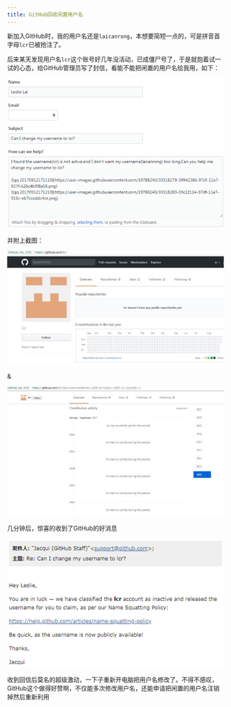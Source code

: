 ```yaml
---
title: GitHub回收闲置用户名
---
```


新加入GitHub时，我的用户名还是`laicanrong`，本想要简短一点的，可是拼音首字母`lcr`已被抢注了。  

后来某天发现用户名`lcr`这个账号好几年没活动，已成僵尸号了，于是就抱着试一试的心态，给GitHub管理员写了封信，看能不能把闲置的用户名给我用，如下：

![](/img/20180328/change-github-username1.png)

<!-- more -->

并附上截图：

![](/img/20180328/change-github-username3.jpg)

&

![](/img/20180328/change-github-username4.jpg)

几分钟后，惊喜的收到了GitHub的好消息

![](/img/20180328/change-github-username2.png)

收到回信后莫名的超级激动，一下子重新开电脑把用户名修改了。不得不感叹，GitHub这个做得好赞啊，不仅能多次修改用户名，还能申请把闲置的用户名注销掉然后重新利用